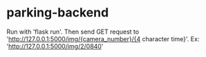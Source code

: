 # parking-backend

Run with 'flask run'.
Then send GET request to 'http://127.0.0.1:5000/img/{camera_number}/{4 character time}'. Ex: 'http://127.0.0.1:5000/img/2/0840'